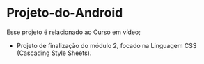 ﻿# Projeto-do-Android
 Esse projeto é relacionado ao Curso em vídeo;
 
* Projeto de finalização do módulo 2, focado na Linguagem CSS (Cascading Style Sheets).
